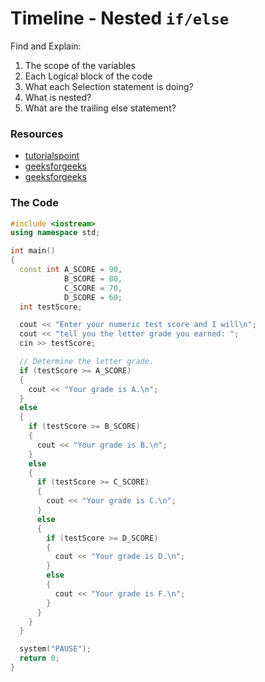 # Timeline - Nested `if/else`

Find and Explain:
1. The scope of the variables
2. Each Logical block of the code
3. What each Selection statement is doing?
4. What is nested?
5. What are the trailing else statement?

### Resources
- [tutorialspoint](https://www.tutorialspoint.com/cplusplus/cpp_decision_making.htm)
- [geeksforgeeks](https://www.geeksforgeeks.org/decision-making-c-c-else-nested-else/)
- [geeksforgeeks](https://www.geeksforgeeks.org/execute-else-statements-cc-simultaneously/)

### The Code
```c++
#include <iostream>
using namespace std;

int main()
{
  const int A_SCORE = 90,
            B_SCORE = 80,
            C_SCORE = 70,
            D_SCORE = 60;
  int testScore;

  cout << "Enter your numeric test score and I will\n";
  cout << "tell you the letter grade you earned: ";
  cin >> testScore;

  // Determine the letter grade.
  if (testScore >= A_SCORE)
  {
    cout << "Your grade is A.\n";
  }
  else
  {
    if (testScore >= B_SCORE)
    {
      cout << "Your grade is B.\n";
    }
    else
    {
      if (testScore >= C_SCORE)
      {
        cout << "Your grade is C.\n";
      }
      else
      {
        if (testScore >= D_SCORE)
        {
          cout << "Your grade is D.\n";
        }
        else
        {
          cout << "Your grade is F.\n";
        }
      }
    }
  }

  system("PAUSE");
  return 0;
}
```
